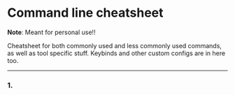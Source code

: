 # Command line cheatsheet

**Note**: Meant for personal use!!

Cheatsheet for both commonly used and less commonly used commands, as well as
tool specific stuff. Keybinds and other custom configs are in here too.

--------------------------------------------------------------------------------

### 1.
